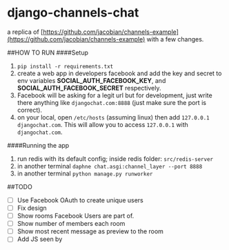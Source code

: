 # django-channels-chat
a replica of [https://github.com/jacobian/channels-example](https://github.com/jacobian/channels-example) with a few changes.

##HOW TO RUN
####Setup
1. `pip install -r requirements.txt`
2. create a web app in developers facebook and add the key and secret to env variables **SOCIAL_AUTH_FACEBOOK_KEY**, and **SOCIAL_AUTH_FACEBOOK_SECRET** respectively.
3. Facebook will be asking for a legit url but for development, just write there anything like `djangochat.com:8888` (just make sure the port is correct).
4. on your local, open `/etc/hosts` (assuming linux) then add `127.0.0.1 djangochat.com`. This will allow you to access `127.0.0.1` with `djangochat.com`.

####Running the app
1. run redis with its default config; inside redis folder: `src/redis-server`
2. in another terminal `daphne chat.asgi:channel_layer --port 8888`
3. in another terminal `python manage.py runworker`

##TODO
- [ ] Use Facebook OAuth to create unique users
- [ ] Fix design
- [ ] Show rooms Facebook Users are part of.
- [ ] Show number of members each room
- [ ] Show most recent message as preview to the room
- [ ] Add JS seen by

